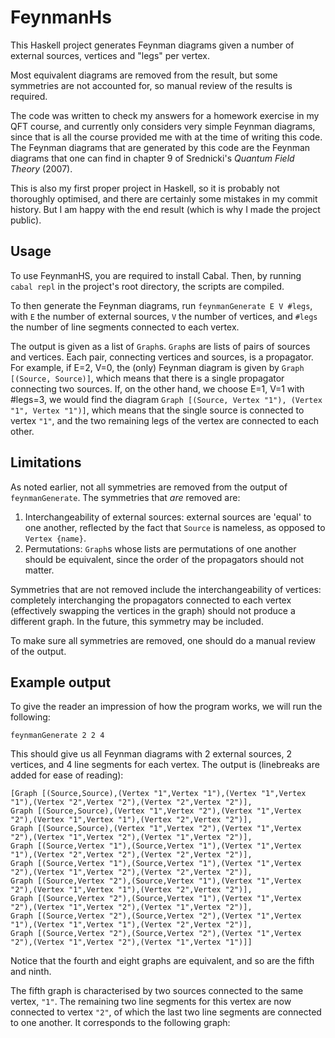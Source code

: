 # FeynmanHs

This Haskell project generates Feynman diagrams given a number of external sources, vertices and "legs" per vertex.

Most equivalent diagrams are removed from the result, but some symmetries are not accounted for, so manual review of the results is required.

The code was written to check my answers for a homework exercise in my QFT course, and currently only considers very simple Feynman diagrams, since that is all the course provided me with at the time of writing this code. The Feynman diagrams that are generated by this code are the Feynman diagrams that one can find in chapter 9 of Srednicki's *Quantum Field Theory* (2007).

This is also my first proper project in Haskell, so it is probably not thoroughly optimised, and there are certainly some mistakes in my commit history. But I am happy with the end result (which is why I made the project public).

## Usage

To use FeynmanHS, you are required to install Cabal. Then, by running `cabal repl` in the project's root directory, the scripts are compiled.

To then generate the Feynman diagrams, run `feynmanGenerate E V #legs`, with `E` the number of external sources, `V` the number of vertices, and `#legs` the number of line segments connected to each vertex.

The output is given as a list of `Graph`s. `Graph`s are lists of pairs of sources and vertices. Each pair, connecting vertices and sources, is a propagator. For example, if E=2, V=0, the (only) Feynman diagram is given by `Graph [(Source, Source)]`, which means that there is a single propagator connecting two sources. If, on the other hand, we choose E=1, V=1 with #legs=3, we would find the diagram `Graph [(Source, Vertex "1"), (Vertex "1", Vertex "1")]`, which means that the single source is connected to vertex `"1"`, and the two remaining legs of the vertex are connected to each other.

## Limitations

As noted earlier, not all symmetries are removed from the output of `feynmanGenerate`. The symmetries that _are_ removed are:

1. Interchangeability of external sources: external sources are 'equal' to one another, reflected by the fact that `Source` is nameless, as opposed to `Vertex {name}`.
2. Permutations: `Graph`s whose lists are permutations of one another should be equivalent, since the order of the propagators should not matter.

Symmetries that are not removed include the interchangeability of vertices: completely interchanging the propagators connected to each vertex (effectively swapping the vertices in the graph) should not produce a different graph. In the future, this symmetry may be included.

To make sure all symmetries are removed, one should do a manual review of the output.

## Example output

To give the reader an impression of how the program works, we will run the following:

`feynmanGenerate 2 2 4`

This should give us all Feynman diagrams with 2 external sources, 2 vertices, and 4 line segments for each vertex. The output is (linebreaks are added for ease of reading):

```
[Graph [(Source,Source),(Vertex "1",Vertex "1"),(Vertex "1",Vertex "1"),(Vertex "2",Vertex "2"),(Vertex "2",Vertex "2")],
Graph [(Source,Source),(Vertex "1",Vertex "2"),(Vertex "1",Vertex "2"),(Vertex "1",Vertex "1"),(Vertex "2",Vertex "2")],
Graph [(Source,Source),(Vertex "1",Vertex "2"),(Vertex "1",Vertex "2"),(Vertex "1",Vertex "2"),(Vertex "1",Vertex "2")],
Graph [(Source,Vertex "1"),(Source,Vertex "1"),(Vertex "1",Vertex "1"),(Vertex "2",Vertex "2"),(Vertex "2",Vertex "2")],
Graph [(Source,Vertex "1"),(Source,Vertex "1"),(Vertex "1",Vertex "2"),(Vertex "1",Vertex "2"),(Vertex "2",Vertex "2")],
Graph [(Source,Vertex "2"),(Source,Vertex "1"),(Vertex "1",Vertex "2"),(Vertex "1",Vertex "1"),(Vertex "2",Vertex "2")],
Graph [(Source,Vertex "2"),(Source,Vertex "1"),(Vertex "1",Vertex "2"),(Vertex "1",Vertex "2"),(Vertex "1",Vertex "2")],
Graph [(Source,Vertex "2"),(Source,Vertex "2"),(Vertex "1",Vertex "1"),(Vertex "1",Vertex "1"),(Vertex "2",Vertex "2")],
Graph [(Source,Vertex "2"),(Source,Vertex "2"),(Vertex "1",Vertex "2"),(Vertex "1",Vertex "2"),(Vertex "1",Vertex "1")]]
```

Notice that the fourth and eight graphs are equivalent, and so are the fifth and ninth.

The fifth graph is characterised by two sources connected to the same vertex, `"1"`. The remaining two line segments for this vertex are now connected to vertex `"2"`, of which the last two line segments are connected to one another. It corresponds to the following graph: